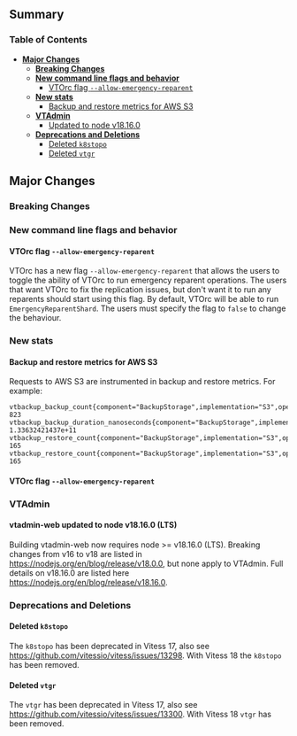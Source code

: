 ## Summary

### Table of Contents

- **[Major Changes](#major-changes)**
  - **[Breaking Changes](#breaking-changes)**
  - **[New command line flags and behavior](#new-flag)**
    - [VTOrc flag `--allow-emergency-reparent`](#new-flag-toggle-ers)
  - **[New stats](#new-stats)**
    - [Backup and restore metrics for AWS S3](#backup-restore-metrics-aws-s3)
  - **[VTAdmin](#vtadmin)**
    - [Updated to node v18.16.0](#update-node)
  - **[Deprecations and Deletions](#deprecations-and-deletions)**
    - [Deleted `k8stopo`](#deleted-k8stopo)
    - [Deleted `vtgr`](#deleted-vtgr)

## <a id="major-changes"/>Major Changes

### <a id="breaking-changes"/>Breaking Changes

### <a id="new-flag"/>New command line flags and behavior

#### <a id="new-flag-toggle-ers"/>VTOrc flag `--allow-emergency-reparent`

VTOrc has a new flag `--allow-emergency-reparent` that allows the users to toggle the ability of VTOrc to run emergency reparent operations.
The users that want VTOrc to fix the replication issues, but don't want it to run any reparents should start using this flag.
By default, VTOrc will be able to run `EmergencyReparentShard`. The users must specify the flag to `false` to change the behaviour.

### <a id="new-stats"/>New stats

#### <a id="backup-restore-metrics-aws-s3"/>Backup and restore metrics for AWS S3

Requests to AWS S3 are instrumented in backup and restore metrics. For example:

```
vtbackup_backup_count{component="BackupStorage",implementation="S3",operation="AWS:Request:Send"} 823
vtbackup_backup_duration_nanoseconds{component="BackupStorage",implementation="S3",operation="AWS:Request:Send"} 1.33632421437e+11
vtbackup_restore_count{component="BackupStorage",implementation="S3",operation="AWS:Request:Send"} 165
vtbackup_restore_count{component="BackupStorage",implementation="S3",operation="AWS:Request:Send"} 165
```

#### <a id="new-flag-toggle-ers"/>VTOrc flag `--allow-emergency-reparent`

### <a id="vtadmin"/>VTAdmin
#### <a id="updated-node"/>vtadmin-web updated to node v18.16.0 (LTS)

Building vtadmin-web now requires node >= v18.16.0 (LTS). Breaking changes from v16 to v18 are listed
in https://nodejs.org/en/blog/release/v18.0.0, but none apply to VTAdmin. Full details on v18.16.0 are listed here https://nodejs.org/en/blog/release/v18.16.0.

### <a id="deprecations-and-deletions"/>Deprecations and Deletions

#### <a id="deleted-k8stopo"/>Deleted `k8stopo`

The `k8stopo` has been deprecated in Vitess 17, also see https://github.com/vitessio/vitess/issues/13298. With Vitess 18 the `k8stopo` has been removed.

#### <a id="deleted-vtgr"/>Deleted `vtgr`

The `vtgr` has been deprecated in Vitess 17, also see https://github.com/vitessio/vitess/issues/13300. With Vitess 18 `vtgr` has been removed.
